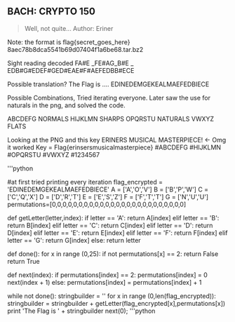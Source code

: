 BACH: CRYPTO 150
----------------------

>Well, not quite...
>Author: Eriner

Note: the format is flag{secret_goes_here}
8aec78b8dca5541b69d07404f1a6be68.tar.bz2

Sight reading decoded
FA#E _FE#AG_B#E _ EDB#G#EDEF#GED#EAE#F#AEFEDBB#ECE

Possible translation?
The Flag is .... EDINEDEMGEKEALMAEFEDBIECE

Possible Combinations, Tried iterating everyone.
Later saw the use for naturals in the png, and solved the code.

ABCDEFG NORMALS
HIJKLMN SHARPS
OPQRSTU NATURALS
VWXYZ   FLATS

Looking at the PNG and this key
ERINERS MUSICAL MASTERPIECE! <- Omg it worked
Key = Flag{erinsersmusicalmasterpiece}
#ABCDEFG
#HIJKLMN
#OPQRSTU
#VWXYZ
#1234567

'''python

#at first tried printing every iteration
flag_encrypted = 'EDINEDEMGEKEALMAEFEDBIECE'
A = ['A','O','V']
B = ['B','P','W']
C = ['C','Q','X']
D = ['D','R','T']
E = ['E','S','Z']
F = ['F','T','T']
G = ['N','U','U']
permutations=[0,0,0,0,0,0,0,0,0,0,0,0,0,0,0,0,0,0,0,0,0,0,0,0,0]

def getLetter(letter,index):
	if letter == 'A':
		return A[index]
	elif letter == 'B':
		return B[index]
	elif letter == 'C':
		return C[index]
	elif letter == 'D':
		return D[index]
	elif letter == 'E':
		return E[index]
	elif letter == 'F':
		return F[index]
	elif letter == 'G':
		return G[index]
	else: return letter

def done():
	for x in range (0,25):
		if not permutations[x] == 2:
			return False
	return True

def next(index):
	if permutations[index] == 2:
		permutations[index] = 0
		next(index + 1)
	else: permutations[index] = permutations[index] + 1
	

while not done():
	stringbuilder = ''
	for x in range (0,len(flag_encrypted)):
		stringbuilder = stringbuilder  + getLetter(flag_encrypted[x],permutations[x])
	print 'The Flag is ' + stringbuilder
	next(0);
'''python

